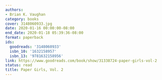 ```yaml
---
authors:
- Brian K. Vaughan
category: books
cover: 3148060933.jpg
date: 2020-01-16 00:00:00-08:00
end_date: 2020-01-18 05:39:36-08:00
format: paperback
ids:
  goodreads: '3148060933'
  isbn_10: '1632158957'
  isbn_13: '9781632158956'
link: https://www.goodreads.com/book/show/31338724-paper-girls-vol-2
status: read
title: Paper Girls, Vol. 2
---
```

